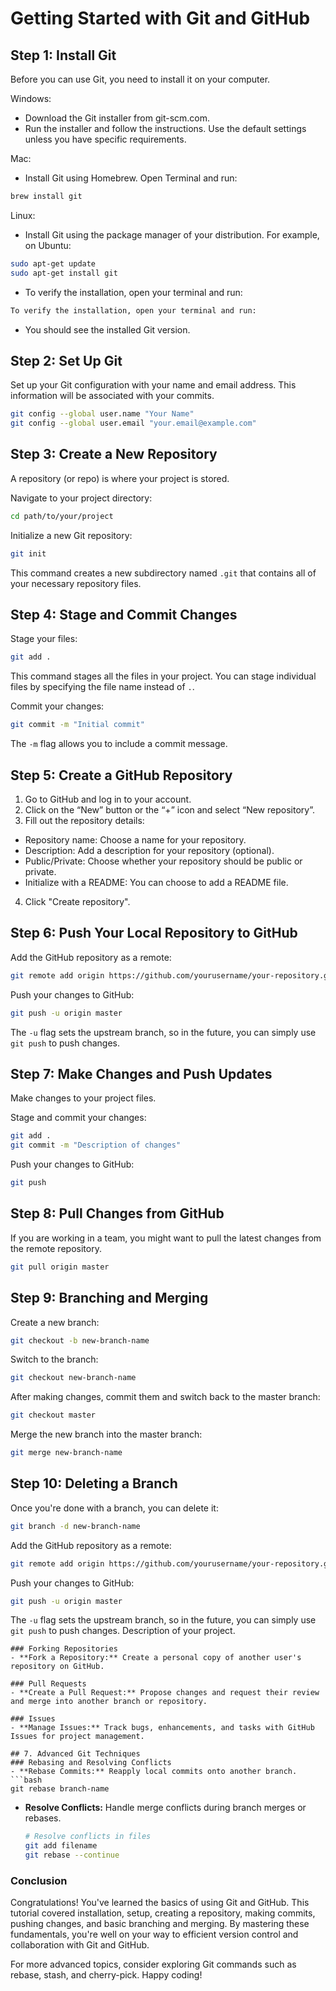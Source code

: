 # Getting Started with Git and GitHub

## Step 1: Install Git

Before you can use Git, you need to install it on your computer.

Windows:
- Download the Git installer from git-scm.com.
- Run the installer and follow the instructions. Use the default settings unless you have specific requirements.

Mac: 
- Install Git using Homebrew. Open Terminal and run:
```sh
brew install git
```

Linux:
- Install Git using the package manager of your distribution. For example, on Ubuntu:
```sh
sudo apt-get update
sudo apt-get install git
```
- To verify the installation, open your terminal and run:
```sh
To verify the installation, open your terminal and run:
```
- You should see the installed Git version.
  
## Step 2: Set Up Git

Set up your Git configuration with your name and email address. This information will be associated with your commits.
  ```sh
  git config --global user.name "Your Name"
  git config --global user.email "your.email@example.com"
  ```

## Step 3: Create a New Repository

A repository (or repo) is where your project is stored.

Navigate to your project directory:
   ```sh
   cd path/to/your/project
   ```
Initialize a new Git repository:
   ```sh
   git init
   ```
This command creates a new subdirectory named `.git` that contains all of your necessary repository files.

## Step 4: Stage and Commit Changes

Stage your files:

  ```sh
  git add .
  ```
This command stages all the files in your project. You can stage individual files by specifying the file name instead of `.`.

Commit your changes:
   ```sh
   git commit -m "Initial commit"
   ```
The `-m` flag allows you to include a commit message.

## Step 5: Create a GitHub Repository

1. Go to GitHub and log in to your account.
2. Click on the “New” button or the “+” icon and select “New repository”.
3. Fill out the repository details:
 - Repository name: Choose a name for your repository.
 - Description: Add a description for your repository (optional).
 - Public/Private: Choose whether your repository should be public or private.
 - Initialize with a README: You can choose to add a README file.
4. Click "Create repository".

## Step 6: Push Your Local Repository to GitHub

Add the GitHub repository as a remote:
   ```sh
   git remote add origin https://github.com/yourusername/your-repository.git
   ```
Push your changes to GitHub:
   ```sh
   git push -u origin master
   ```
The `-u` flag sets the upstream branch, so in the future, you can simply use `git push` to push changes.

## Step 7: Make Changes and Push Updates

Make changes to your project files.

Stage and commit your changes:
   ```sh
   git add .
   git commit -m "Description of changes"
   ```
Push your changes to GitHub:
   ```sh
   git push
   ```

## Step 8: Pull Changes from GitHub

If you are working in a team, you might want to pull the latest changes from the remote repository.
   ```sh
   git pull origin master
   ```

## Step 9: Branching and Merging

Create a new branch:
   ```sh
   git checkout -b new-branch-name
   ```

Switch to the branch:
   ```sh
   git checkout new-branch-name
   ```

After making changes, commit them and switch back to the master branch:
   ```sh
   git checkout master
   ```

Merge the new branch into the master branch:
   ```sh
   git merge new-branch-name
   ```

## Step 10: Deleting a Branch

Once you're done with a branch, you can delete it:
   ```sh
   git branch -d new-branch-name
   ```


Add the GitHub repository as a remote:
   ```sh
   git remote add origin https://github.com/yourusername/your-repository.git
   ```
Push your changes to GitHub:
   ```sh
   git push -u origin master
   ```
The `-u` flag sets the upstream branch, so in the future, you can simply use `git push` to push changes.
  Description of your project.
  ```
### Forking Repositories
- **Fork a Repository:** Create a personal copy of another user's repository on GitHub.

### Pull Requests
- **Create a Pull Request:** Propose changes and request their review and merge into another branch or repository.

### Issues
- **Manage Issues:** Track bugs, enhancements, and tasks with GitHub Issues for project management.

## 7. Advanced Git Techniques
### Rebasing and Resolving Conflicts
- **Rebase Commits:** Reapply local commits onto another branch.
  ```bash
  git rebase branch-name
  ```
- **Resolve Conflicts:** Handle merge conflicts during branch merges or rebases.
  ```bash
  # Resolve conflicts in files
  git add filename
  git rebase --continue
  ```

### Conclusion
Congratulations! You've learned the basics of using Git and GitHub. This tutorial covered installation, setup, creating a repository, making commits, pushing changes, and basic branching and merging. By mastering these fundamentals, you're well on your way to efficient version control and collaboration with Git and GitHub.

For more advanced topics, consider exploring Git commands such as rebase, stash, and cherry-pick. Happy coding!

